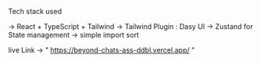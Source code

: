 
Tech stack used

-> React + TypeScript + Tailwind
-> Tailwind Plugin : Dasy UI
-> Zustand for State management
-> simple import sort 


live Link -> " https://beyond-chats-ass-ddbl.vercel.app/ "
